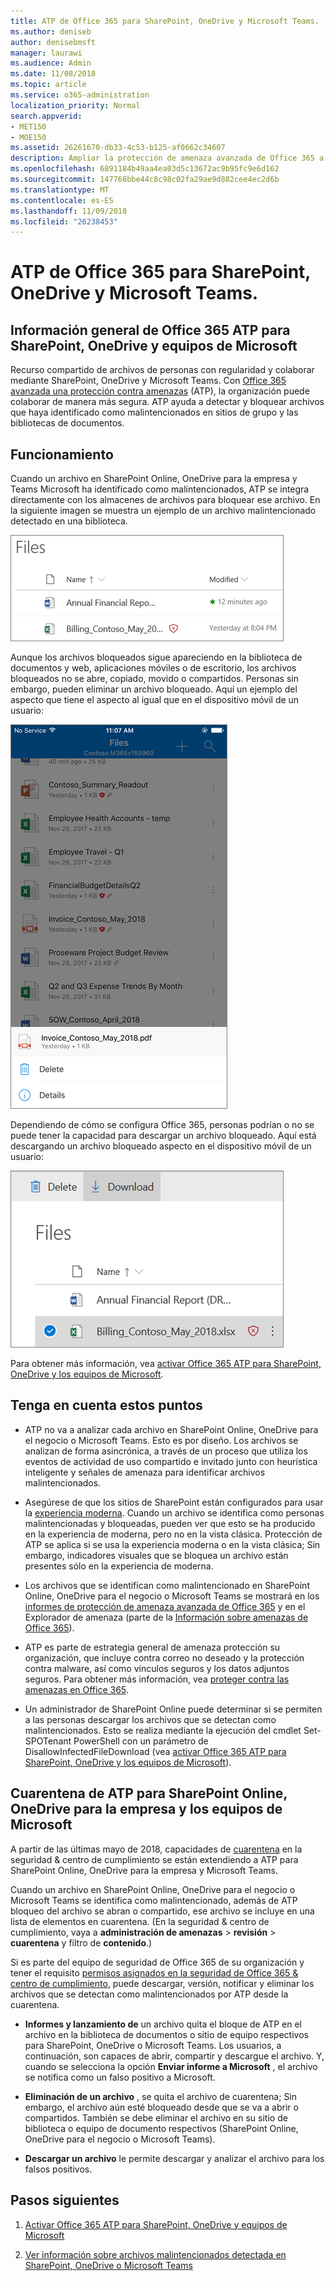 ```yaml
---
title: ATP de Office 365 para SharePoint, OneDrive y Microsoft Teams.
ms.author: deniseb
author: denisebmsft
manager: laurawi
ms.audience: Admin
ms.date: 11/08/2018
ms.topic: article
ms.service: o365-administration
localization_priority: Normal
search.appverid:
- MET150
- MOE150
ms.assetid: 26261670-db33-4c53-b125-af0662c34607
description: Ampliar la protección de amenaza avanzada de Office 365 a los archivos en SharePoint Online, OneDrive para la empresa y Microsoft Teams permitir la colaboración más seguro para su organización.
ms.openlocfilehash: 6891184b49aa4ea03d5c13672ac9b95fc9e6d162
ms.sourcegitcommit: 147768bbe44c8c98c02fa29ae9d882cee4ec2d6b
ms.translationtype: MT
ms.contentlocale: es-ES
ms.lasthandoff: 11/09/2018
ms.locfileid: "26238453"
---
```

# <a name="office-365-atp-for-sharepoint-onedrive-and-microsoft-teams"></a>ATP de Office 365 para SharePoint, OneDrive y Microsoft Teams.

## <a name="overview-of-office-365-atp-for-sharepoint-onedrive-and-microsoft-teams"></a>Información general de Office 365 ATP para SharePoint, OneDrive y equipos de Microsoft

Recurso compartido de archivos de personas con regularidad y colaborar mediante SharePoint, OneDrive y Microsoft Teams. Con [Office 365 avanzada una protección contra amenazas](office-365-atp.md) (ATP), la organización puede colaborar de manera más segura. ATP ayuda a detectar y bloquear archivos que haya identificado como malintencionados en sitios de grupo y las bibliotecas de documentos.  
  
## <a name="how-it-works"></a>Funcionamiento

Cuando un archivo en SharePoint Online, OneDrive para la empresa y Teams Microsoft ha identificado como malintencionados, ATP se integra directamente con los almacenes de archivos para bloquear ese archivo. En la siguiente imagen se muestra un ejemplo de un archivo malintencionado detectado en una biblioteca.
  
[![Captura de pantalla de los archivos en OneDrive para la empresa con uno detectado como malintencionado](media/2bba71cc-7ad1-4799-8b9d-d56f923db3a7.png)](https://support.office.com/article/01e902ad-a903-4e0f-b093-1e1ac0c37ad2)
  
Aunque los archivos bloqueados sigue apareciendo en la biblioteca de documentos y web, aplicaciones móviles o de escritorio, los archivos bloqueados no se abre, copiado, movido o compartidos. Personas sin embargo, pueden eliminar un archivo bloqueado. Aquí un ejemplo del aspecto que tiene el aspecto al igual que en el dispositivo móvil de un usuario:
  
[![Captura de pantalla de eliminación de un archivo bloqueado de OneDrive para la empresa desde la aplicación móvil OneDrive](media/cb1c1705-fd0a-45b8-9a26-c22503011d54.png)](https://support.office.com/article/01e902ad-a903-4e0f-b093-1e1ac0c37ad2)
  
Dependiendo de cómo se configura Office 365, personas podrían o no se puede tener la capacidad para descargar un archivo bloqueado. Aquí está descargando un archivo bloqueado aspecto en el dispositivo móvil de un usuario:
  
[![Captura de pantalla de descarga de un archivo bloqueado en OneDrive para la empresa](media/be288a82-bdd8-4371-93d8-1783db3b61bc.png)](https://support.office.com/article/01e902ad-a903-4e0f-b093-1e1ac0c37ad2)
  
Para obtener más información, vea [activar Office 365 ATP para SharePoint, OneDrive y los equipos de Microsoft](turn-on-atp-for-spo-odb-and-teams.md).
  
## <a name="keep-these-points-in-mind"></a>Tenga en cuenta estos puntos

- ATP no va a analizar cada archivo en SharePoint Online, OneDrive para el negocio o Microsoft Teams. Esto es por diseño. Los archivos se analizan de forma asincrónica, a través de un proceso que utiliza los eventos de actividad de uso compartido e invitado junto con heurística inteligente y señales de amenaza para identificar archivos malintencionados.

- Asegúrese de que los sitios de SharePoint están configurados para usar la [experiencia moderna](https://docs.microsoft.com/sharepoint/guide-to-sharepoint-modern-experience). Cuando un archivo se identifica como personas malintencionadas y bloqueadas, pueden ver que esto se ha producido en la experiencia de moderna, pero no en la vista clásica. Protección de ATP se aplica si se usa la experiencia moderna o en la vista clásica; Sin embargo, indicadores visuales que se bloquea un archivo están presentes sólo en la experiencia de moderna.
    
- Los archivos que se identifican como malintencionado en SharePoint Online, OneDrive para el negocio o Microsoft Teams se mostrará en los [informes de protección de amenaza avanzada de Office 365](view-reports-for-atp.md) y en el Explorador de amenaza (parte de la [Información sobre amenazas de Office 365](office-365-ti.md)).
    
- ATP es parte de estrategia general de amenaza protección su organización, que incluye contra correo no deseado y la protección contra malware, así como vínculos seguros y los datos adjuntos seguros. Para obtener más información, vea [proteger contra las amenazas en Office 365](protect-against-threats.md).
    
- Un administrador de SharePoint Online puede determinar si se permiten a las personas descargar los archivos que se detectan como malintencionados. Esto se realiza mediante la ejecución del cmdlet Set-SPOTenant PowerShell con un parámetro de DisallowInfectedFileDownload (vea [activar Office 365 ATP para SharePoint, OneDrive y los equipos de Microsoft](turn-on-atp-for-spo-odb-and-teams.md)).
    
## <a name="quarantine-in-atp-for-sharepoint-online-onedrive-for-business-and-microsoft-teams"></a>Cuarentena de ATP para SharePoint Online, OneDrive para la empresa y los equipos de Microsoft

 A partir de las últimas mayo de 2018, capacidades de [cuarentena](quarantine-email-messages.md) en la seguridad &amp; centro de cumplimiento se están extendiendo a ATP para SharePoint Online, OneDrive para la empresa y Microsoft Teams.
  
Cuando un archivo en SharePoint Online, OneDrive para el negocio o Microsoft Teams se identifica como malintencionado, además de ATP bloqueo del archivo se abran o compartido, ese archivo se incluye en una lista de elementos en cuarentena. (En la seguridad &amp; centro de cumplimiento, vaya a **administración de amenazas** \> **revisión** \> **cuarentena** y filtro de **contenido**.) 
  
Si es parte del equipo de seguridad de Office 365 de su organización y tener el requisito [permisos asignados en la seguridad de Office 365 &amp; centro de cumplimiento](permissions-in-the-security-and-compliance-center.md), puede descargar, versión, notificar y eliminar los archivos que se detectan como malintencionados por ATP desde la cuarentena.
  
- **Informes y lanzamiento de** un archivo quita el bloque de ATP en el archivo en la biblioteca de documentos o sitio de equipo respectivos para SharePoint, OneDrive o Microsoft Teams. Los usuarios, a continuación, son capaces de abrir, compartir y descargue el archivo. Y, cuando se selecciona la opción **Enviar informe a Microsoft** , el archivo se notifica como un falso positivo a Microsoft. 
    
- **Eliminación de un archivo** , se quita el archivo de cuarentena; Sin embargo, el archivo aún esté bloqueado desde que se va a abrir o compartidos. También se debe eliminar el archivo en su sitio de biblioteca o equipo de documento respectivos (SharePoint Online, OneDrive para el negocio o Microsoft Teams). 
    
- **Descargar un archivo** le permite descargar y analizar el archivo para los falsos positivos. 
    
## <a name="next-steps"></a>Pasos siguientes

1. [Activar Office 365 ATP para SharePoint, OneDrive y equipos de Microsoft](turn-on-atp-for-spo-odb-and-teams.md)
    
2. [Ver información sobre archivos malintencionados detectada en SharePoint, OneDrive o Microsoft Teams](malicious-files-detected-in-spo-odb-or-teams.md)
    
